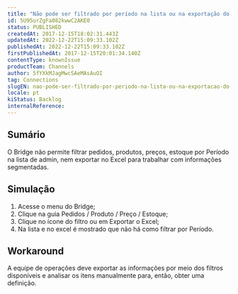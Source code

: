 ```yaml
---
title: "Não pode ser filtrado por período na lista ou na exportação do Bridge"
id: 5U95urZgFa082kwwC2AKE0
status: PUBLISHED
createdAt: 2017-12-15T18:02:31.443Z
updatedAt: 2022-12-22T15:09:33.102Z
publishedAt: 2022-12-22T15:09:33.102Z
firstPublishedAt: 2017-12-15T20:01:34.140Z
contentType: knownIssue
productTeam: Channels
author: 5fYXkMJagMwcSAeMAsAuOI
tag: Connections
slugEN: nao-pode-ser-filtrado-por-periodo-na-lista-ou-na-exportacao-do-bridge
locale: pt
kiStatus: Backlog
internalReference: 
---
```


## Sumário

O Bridge não permite filtrar pedidos, produtos, preços, estoque por Período na lista de admin, nem exportar no Excel para trabalhar com informações segmentadas.

## Simulação

1. Acesse o menu do Bridge;
2. Clique na guia Pedidos / Produto / Preço / Estoque;
3. Clique no ícone do filtro ou em Exportar o Excel;
4. Na lista e no excel é mostrado que não há como filtrar por Período.

## Workaround

A equipe de operações deve exportar as informações por meio dos filtros disponíveis e analisar os itens manualmente para, então, obter uma definição.

